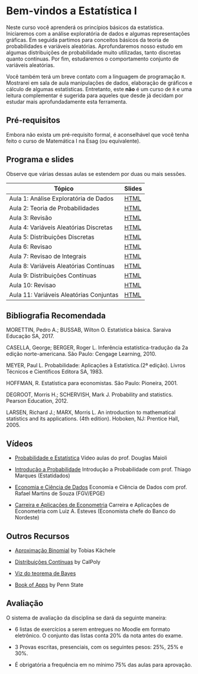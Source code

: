 # Bem-vindos a Estatística I

Neste curso você aprenderá os princípios básicos da estatística. Iniciaremos com a análise exploratória de dados e algumas representações gráficas. Em seguida partimos para conceitos básicos da teoria de probabilidades e variáveis aleatórias. Aprofundaremos nosso estudo em algumas distribuições de probabilidade muito utilizadas, tanto discretas quanto contínuas. Por fim, estudaremos o comportamento conjunto de variáveis aleatórias.
 
Você também terá um breve contato com a linguagem de programação `R`. Mostrarei em sala de aula manipulações de dados, elaboração de gráficos e cálculo de algumas estatísticas. Entretanto, este **não** é um curso de `R` e uma leitura complementar é sugerida para aqueles que desde já decidam por estudar mais aprofundadamente esta ferramenta. 


## Pré-requisitos

Embora não exista um pré-requisito formal, é aconselhável que você tenha feito o curso de Matemática I na Esag (ou equivalente).


## Programa e slides

Observe que várias dessas aulas se estendem por duas ou mais sessões.

| Tópico | Slides | 
|--------|--------|
| Aula 1: Análise Exploratória de Dados | [HTML](https://raw.githack.com/rfbressan/estatistica1_slides/master/lectures/01-Probabilidade/011_analise_dados.html) |
| Aula 2: Teoria de Probabilidades | [HTML](https://raw.githack.com/rfbressan/estatistica1_slides/master/lectures/01-Probabilidade/012_probabilidades.html) |
| Aula 3: Revisão | [HTML](https://raw.githack.com/rfbressan/estatistica1_slides/master/lectures/01-Probabilidade/013_revisao.html) |
| Aula 4: Variáveis Aleatórias Discretas | [HTML](https://raw.githack.com/rfbressan/estatistica1_slides/master/lectures/02-VA_Discretas/020_va_discretas.html) |
| Aula 5: Distribuições Discretas | [HTML](https://raw.githack.com/rfbressan/estatistica1_slides/master/lectures/02-VA_Discretas/021_distribuicoes.html) |
| Aula 6: Revisao | [HTML](https://raw.githack.com/rfbressan/estatistica1_slides/master/lectures/02-VA_Discretas/022_revisao.html) |
| Aula 7: Revisao de Integrais| [HTML](https://raw.githack.com/rfbressan/estatistica1_slides/master/lectures/09-Integrais/09_Integrais.html) |
| Aula 8: Variáveis Aleatórias Contínuas | [HTML](https://raw.githack.com/rfbressan/estatistica1_slides/master/lectures/03-VA_Continuas/030_va_continuas.html) |
| Aula 9: Distribuições Contínuas | [HTML](https://raw.githack.com/rfbressan/estatistica1_slides/master/lectures/03-VA_Continuas/031_distribuicoes.html) |
| Aula 10: Revisao | [HTML](https://raw.githack.com/rfbressan/estatistica1_slides/master/lectures/03-VA_Continuas/032_revisao.html) |
| Aula 11: Variáveis Aleatórias Conjuntas | [HTML](https://raw.githack.com/rfbressan/estatistica1_slides/master/lectures/04-VA_Conjuntas/041_va_conjuntas.html) |





## Bibliografia Recomendada

MORETTIN, Pedro A.; BUSSAB, Wilton O. Estatística básica. Saraiva Educação SA, 2017.

CASELLA, George; BERGER, Roger L. Inferência estatística-tradução da 2a edição norte-americana. São Paulo: Cengage Learning, 2010.

MEYER, Paul L. Probabilidade: Aplicações à Estatística.(2ª edição). Livros Técnicos e Científicos Editora SA, 1983.

HOFFMAN, R. Estatística para economistas. São Paulo: Pioneira, 2001.

DEGROOT, Morris H.; SCHERVISH, Mark J. Probability and statistics. Pearson Education, 2012.

LARSEN, Richard J.; MARX, Morris L. An introduction to mathematical statistics and its applications. (4th edition). Hoboken, NJ: Prentice Hall, 2005.

## Vídeos

* [Probabilidade e Estatística](https://youtube.com/playlist?list=PLrOyM49ctTx8HWnxWRBtKrfcuf7ew_3nm) Vídeo aulas do prof. Douglas Maioli

* [Introdução a Probabilidade](https://www.youtube.com/watch?v=Hy4zUSrVgVQ&list=PLSMHA74lM-x2VglhXkdbHEH80T2a_XgRr&index=1) Introdução a Probabilidade com prof. Thiago Marques (Estatidados)

* [Economia e Ciência de Dados](https://www.youtube.com/watch?v=6Q3SXs5agaU&list=PLSMHA74lM-x2VglhXkdbHEH80T2a_XgRr&index=2&t=4765s) Economia e Ciência de Dados com prof. Rafael Martins de Souza (FGV/EPGE)

* [Carreira e Aplicações de Econometria](https://www.youtube.com/watch?v=VKZe49nNtxw&list=PLSMHA74lM-x2VglhXkdbHEH80T2a_XgRr&index=3&t=2182s) Carreira e Aplicações de Econometria com Luiz A. Esteves (Economista chefe do Banco do Nordeste)


## Outros Recursos

* [Aproximação Binomial](https://shiny.psy.lmu.de/felix/TK/2/) by Tobias Kächele

* [Distribuições Contínuas](http://shiny.calpoly.sh/Prob_View/) by CalPoly

* [Viz do teorema de Bayes](https://github.com/tloux/teaching-shiny)

* [Book of Apps](https://sites.psu.edu/shinyapps/) by Penn State

## Avaliação

O sistema de avaliação da disciplina se dará da seguinte maneira:

- 6 listas de exercícios a serem entregues no Moodle em formato eletrônico. O conjunto das listas conta 20% da nota antes do exame.

- 3 Provas escritas, presenciais, com os seguintes pesos: 25%, 25% e 30%.

- É obrigatória a frequência em no mínimo 75% das aulas para aprovação.

